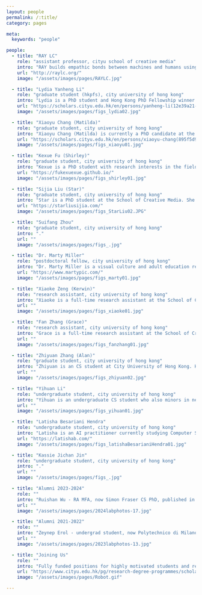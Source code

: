 ```yaml
---
layout: people
permalink: /:title/
category: pages

meta:
  keywords: "people"

people:
  - title: "RAY LC"
    role: "assistant professor, cityu school of creative media"
    intro: "RAY builds empathic bonds between machines and humans using spatial interactions, uniting expertise in HCI, new media, and narratives. Exhibits: Elektra, NYSCI, Ars Electronica, CVPR, New Museum, JCCAC, Osage, Goethe Institute, HKAC, PMQ, Science Gallery MSU, IEEE VISAP, SIGGRAPH Asia, ACC Gwangju. Awards: Japan JSPS, NIH Microcircuits, Microsoft Imagine Cup, Verizon, Adobe Design Award, Davis Peace Foundation, NY Foundation for the Arts, HKADC, HKRGC GRF."
    url: "http://raylc.org/"
    image: "/assets/images/pages/RAYLC.jpg"

  - title: "Lydia Yanheng Li"
    role: "graduate student (hkpfs), city university of hong kong"
    intro: "Lydia is a PhD student and Hong Kong PhD Fellowship winner at the School of Creative Media, who came from Beijing Institute of Technology. She studies how tangible media can help people explore their relationships with others and non-human beings, and she hopes to challenge people's preconceived perceptions. She is a video producer who enjoys collecting sounds and images from everyday life."
    url: "https://scholars.cityu.edu.hk/en/persons/yanheng-li(12e39a21-8321-46c4-9e86-06addc033153)/publications.html"
    image: "/assets/images/pages/figs_lydia02.jpg"

  - title: "Xiaoyu Chang (Matilda)"
    role: "graduate student, city university of hong kong"
    intro: "Xiaoyu Chang (Matilda) is currently a PhD candidate at the School of Creative Media. She previously graduated from the University of Glasgow. With a mechanical engineering and automobile background, her research interests focused on human robotics interaction, human-centred design, and robotics. She has a strong desire to explore novel interaction behaviours between humans and machines. Her academic works are published at HRI and CHI."
    url: "https://scholars.cityu.edu.hk/en/persons/xiaoyu-chang(895f5d96-efbe-4c6b-86f3-259861400a7e)/publications.html"
    image: "/assets/images/pages/figs_xiaoyu01.jpg"

  - title: "Kexue Fu (Shirley)"
    role: "graduate student, city university of hong kong"
    intro: "Kexue is a PhD student with research interests in the fields of human-computer interaction and social computing. Currently, she is focusing on investigating ways to enhance user experiences and social interaction in VR/AR, particularly in the realm of spatial interaction. She combines data modelling and analysis with qualitative research methods. Kexue is an avid sports enthusiast and food lover, as well as a passionate learner of classical dance and the French horn."
    url: "https://fukexuexue.github.io/"
    image: "/assets/images/pages/figs_shirley01.jpg"

  - title: "Sijia Liu (Star)"
    role: "graduate student, city university of hong kong"
    intro: "Star is a PhD student at the School of Creative Media. She received her MFA from CityU, and BFA from School of the Art Institute of Chicago. Her interests include the human senses, mass culture, and social problems that are sensitive to the youth. Her art and curatorial work also focus on these issues, visually displayed by immersive media."
    url: "https://starliusijia.com/"
    image: "/assets/images/pages/figs_StarLiu02.JPG"

  - title: "Suifang Zhou"
    role: "graduate student, city university of hong kong"
    intro: "."
    url: ""
    image: "/assets/images/pages/figs_.jpg"

  - title: "Dr. Marty Miller"
    role: "postdoctoral fellow, city university of hong kong"
    intro: "Dr. Marty Miller is a visual culture and adult education researcher interested in Hong Kong's technological culture. Obtaining his PhD at Hong Kong Polytechnic University, he bridges these disciplines by noting how image-creation practices adapt to emergent technology and why this influence informs the meanings created. Specifically, found photography and technological literacy designs fuel his scholarly output, funded creative work, and integrated teaching practice. Marty's works are published in Creativity and Cognition, Mindtrek, IASDR, etc."
    url: "https://www.martypic.com/"
    image: "/assets/images/pages/figs_marty01.jpg"

  - title: "Xiaoke Zeng (Kerwin)"
    role: "research assistant, city university of hong kong"
    intro: "Xiaoke is a full-time research assistant at the School of Creative Media, who came from South China Normal University. He is interested in exploring the creative applications of XR, AIGC, and BCI. He is also a designer and director who created fictional stories and animation videos of future products."
    url: ""
    image: "/assets/images/pages/figs_xiaoke01.jpg"

  - title: "Fan Zhang (Grace)"
    role: "research assistant, city university of hong kong"
    intro: "Grace is a full-time research assistant at the School of Creative Media, who came from Karolinska Institutet. With a medical background, she is interested in the field of human-computer interaction and XR with applications in health. She is always intrigued by outdoor activities and has a passion for crocheting, crafting adorable little things."
    url: ""
    image: "/assets/images/pages/figs_fanzhang01.jpg"

  - title: "Zhiyuan Zhang (Alan)"
    role: "graduate student, city university of hong kong"
    intro: "Zhiyuan is an CS student at City University of Hong Kong. He worked on human-machine co-storytelling, particularly the web GPT-2-based interface. He also helped produce machine-learning powered works in Sound Of(f) and Down the Holograph. Alan is author of a CHI paper on dancing with drone, and is also a DJI drone pilot who enjoys exploring nature."
    url: ""
    image: "/assets/images/pages/figs_zhiyuan02.jpg"

  - title: "Yihuan Li"
    role: "undergraduate student, city university of hong kong"
    intro: "Yihuan is an undergraduate CS student who also minors in neuroscience at the City University of Hong Kong. She is interested in BMI and HCI and has a burning desire to explore the role of memory in learning and spatial interaction. As a participant and observer of life, she enjoys reading, music, photography, and sports! She is currently making books about performance technology, HCI, and the arts."
    url: ""
    image: "/assets/images/pages/figs_yihuan01.jpg"

  - title: "Latisha Besariani Hendra"
    role: "undergraduate student, city university of hong kong"
    intro: "Latisha is an AI practitioner currently studying Computer Science at the City University of Hong Kong. She works at the intersection of art and technology, using Machine Learning in artistic creation. Latisha's cross-disciplinary practice in art and engineering enables her to use GenAI for production while working with technical aspects of AI systems. Latisha's GenAI artworks have been exhibited at Hong Kong's Heritage of Mei Ho Museum, Venezia Contemporanea, and Goethe Institute HK. She also authored a CHI paper on using ChatGPT for a social media-like climate action game."
    url: "https://latishab.com/"
    image: "/assets/images/pages/figs_latishaBesarianiHendra01.jpg"

  - title: "Kassie Jichan Jin"
    role: "undergraduate student, city university of hong kong"
    intro: "."
    url: ""
    image: "/assets/images/pages/figs_.jpg"

  - title: "Alumni 2023-2024"
    role: ""
    intro: "Ruishan Wu - RA MFA, now Simon Fraser CS PhD, published in DIS and ISEA.<br>Ling Christy Ma - RA SCM BA, now Cornell grad student, published in HRI.<br>Mingyao Melissa Pan - RA SCM BA, now private industry.<br>Stella Yaxuan Mao - RA SCM BA, designer, published at HRI and Frontiers in Physiology."
    url: ""
    image: "/assets/images/pages/2024labphotos-17.jpg"

  - title: "Alumni 2021-2022"
    role: ""
    intro: "Zeynep Erol - undergrad student, now Polytechnico di Milano grad student.<br>Marco Lui - RA SCM BAS, programmer and robotics, now private industry.<br>Anthon Zhang - RA SCM CS, machine learning, now ChineseU Hong Kong PhD.<br>Eray Ozgunay - undergrad student, now Bilkent University PhD, published in ArtsIT.<br>Lillian Song - masters student, now CityU digital humanities PhD, published in Frontiers."
    url: ""
    image: "/assets/images/pages/2023labphotos-13.jpg"

  - title: "Joining Us"
    role: ""
    intro: "Fully funded positions for highly motivated students and research assistants are available. Candidates should have good English communication and writing skills, with ability in one of these areas: human-computer interaction research and analysis skills, creative technology skills such as VR 3D-modeling animation performance, programming ability like python machine-learning robotics web-frameworks. See <a href='../opportunities'><u>opportunities</u></a> page for details."
    url: "https://www.cityu.edu.hk/pg/research-degree-programmes/scholarships-financial-aid-and-fees"
    image: "/assets/images/pages/Robot.gif"

---
```

<p></p>
